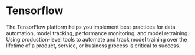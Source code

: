 # Tensorflow

The TensorFlow platform helps you implement best practices for data automation, model tracking, performance monitoring, and model retraining. Using production-level tools to automate and track model training over the lifetime of a product, service, or business process is critical to success.
